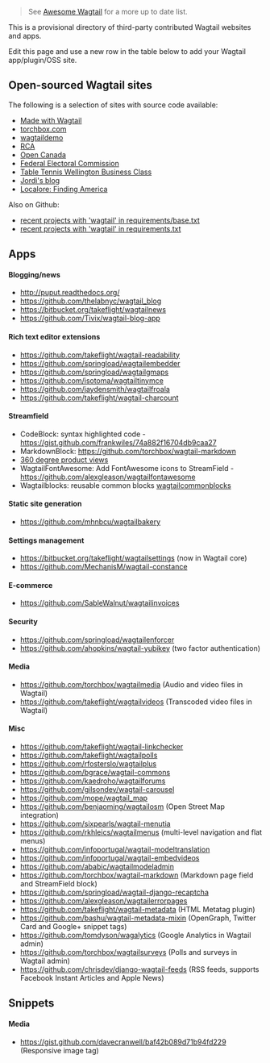 > See [Awesome Wagtail](https://github.com/springload/awesome-wagtail) for a more up to date list.

This is a provisional directory of third-party contributed Wagtail websites and apps.

Edit this page and use a new row in the table below to add your Wagtail app/plugin/OSS site.

## Open-sourced Wagtail sites

The following is a selection of sites with source code available:

- [Made with Wagtail](https://github.com/springload/madewithwagtail)
- [torchbox.com](https://github.com/torchbox/wagtail-torchbox)
- [wagtaildemo](https://github.com/torchbox/wagtaildemo)
- [RCA](https://github.com/torchbox/verdant-rca)
- [Open Canada](https://github.com/OpenCanada/website)
- [Federal Electoral Commission](https://github.com/18F/fec-cms)
- [Table Tennis Wellington Business Class](https://github.com/jordij/bctt.nz)
- [Jordi's blog](https://github.com/jordij/jordijoan.me)
- [Localore: Finding America](https://github.com/ghostwords/localore)

Also on Github:

- [recent projects with 'wagtail' in requirements/base.txt](https://github.com/search?o=desc&q=path%3Arequirements+filename%3Abase+wagtail&s=indexed&type=Code)
- [recent projects with 'wagtail' in requirements.txt](https://github.com/search?o=desc&q=filename%3Arequirements+wagtail&s=indexed&type=Code)

## Apps

#### Blogging/news

- http://puput.readthedocs.org/
- https://github.com/thelabnyc/wagtail_blog
- https://bitbucket.org/takeflight/wagtailnews
- https://github.com/Tivix/wagtail-blog-app

#### Rich text editor extensions

- https://github.com/takeflight/wagtail-readability
- https://github.com/springload/wagtailembedder
- https://github.com/springload/wagtailgmaps
- https://github.com/isotoma/wagtailtinymce
- https://github.com/jaydensmith/wagtailfroala
- https://github.com/takeflight/wagtail-charcount

#### Streamfield

- CodeBlock: syntax highlighted code - https://gist.github.com/frankwiles/74a882f16704db9caa27
- MarkdownBlock: https://github.com/torchbox/wagtail-markdown
- [360 degree product views](http://www.djangopaths.com/interactive-360-degree-product-views-wagtail-streamfield-block/)
- WagtailFontAwesome: Add FontAwesome icons to StreamField - https://github.com/alexgleason/wagtailfontawesome
- Wagtailblocks: reusable common blocks [wagtailcommonblocks](https://github.com/springload/wagtailblocks)

#### Static site generation

- https://github.com/mhnbcu/wagtailbakery

#### Settings management

- https://bitbucket.org/takeflight/wagtailsettings (now in Wagtail core)
- https://github.com/MechanisM/wagtail-constance

#### E-commerce

- https://github.com/SableWalnut/wagtailinvoices

#### Security

- https://github.com/springload/wagtailenforcer
- https://github.com/ahopkins/wagtail-yubikey (two factor authentication)

#### Media

- https://github.com/torchbox/wagtailmedia (Audio and video files in Wagtail)
- https://github.com/takeflight/wagtailvideos (Transcoded video files in Wagtail)

#### Misc

- https://github.com/takeflight/wagtail-linkchecker
- https://github.com/takeflight/wagtailpolls
- https://github.com/rfosterslo/wagtailplus
- https://github.com/bgrace/wagtail-commons
- https://github.com/kaedroho/wagtailforums
- https://github.com/gilsondev/wagtail-carousel
- https://github.com/mope/wagtail_map
- https://github.com/benjaoming/wagtailosm (Open Street Map integration)
- https://github.com/sixpearls/wagtail-menutia
- https://github.com/rkhleics/wagtailmenus (multi-level navigation and flat menus)
- https://github.com/infoportugal/wagtail-modeltranslation
- https://github.com/infoportugal/wagtail-embedvideos
- https://github.com/ababic/wagtailmodeladmin
- https://github.com/torchbox/wagtail-markdown (Markdown page field and StreamField block)
- https://github.com/springload/wagtail-django-recaptcha
- https://github.com/alexgleason/wagtailerrorpages
- https://github.com/takeflight/wagtail-metadata (HTML Metatag plugin)
- https://github.com/bashu/wagtail-metadata-mixin (OpenGraph, Twitter Card and Google+ snippet tags)
- https://github.com/tomdyson/wagalytics (Google Analytics in Wagtail admin)
- https://github.com/torchbox/wagtailsurveys (Polls and surveys in Wagtail admin)
- https://github.com/chrisdev/django-wagtail-feeds (RSS feeds, supports Facebook Instant Articles and Apple News)

## Snippets

#### Media

- https://gist.github.com/davecranwell/baf42b089d71b94fd229 (Responsive image tag)